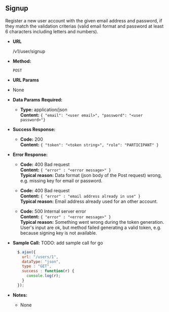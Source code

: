 **Signup**
----
  Register a new user account with the given email address and password, if they match the validation criterias (valid email format and password at least 6 characters including letters and numbers).

* **URL**

  /v1/user/signup

* **Method:**

  `POST`

*  **URL Params**
  * None

* **Data Params**
  **Required:**
  * **Type:** application/json <br />
    **Content:** `{ "email": "<user email>", "password": "<user password>"}`

* **Success Response:**

  * **Code:** 200 <br />
    **Content:** `{ "token": "<token string>", "role": "PARTICIPANT" }`

* **Error Response:**

  * **Code:** 400 Bad request <br />
    **Content:** `{ "error" : "<error message>" }` <br />
    **Typical reason:** Data format (json body of the Post request) wrong, e.g. missing key for email or password.

  * **Code:** 400 Bad request <br />
    **Content:** `{ "error" : "email address already in use" }` <br />
    **Typical reason:** Email address already used for an other account.

  * **Code:** 500 Internal server error <br />
    **Content:** `{ "error" : "<error message>" }` <br />
    **Typical reason:** Something went wrong during the token generation. User's input are ok, but method failed generating a valid token, e.g. because signing key is not available.

* **Sample Call:**
  TODO: add sample call for go

  ```javascript
    $.ajax({
      url: "/users/1",
      dataType: "json",
      type : "GET",
      success : function(r) {
        console.log(r);
      }
    });
  ```
* **Notes:**
  * None
